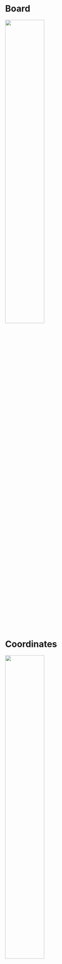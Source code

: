 # Board
<img src="https://github.com/rickydam/RPi-Chess/blob/master/img/board.png" width="50%" height="50%" />

# Coordinates
<img src="https://github.com/Rickydam/RPi-Chess/blob/master/img/theboard.jpg" width="50%" height="50%" />
